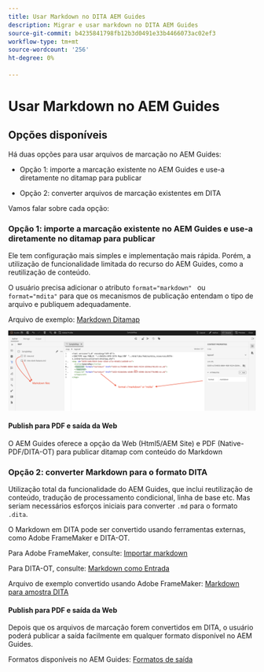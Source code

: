 ```yaml
---
title: Usar Markdown no DITA AEM Guides
description: Migrar e usar markdown no DITA AEM Guides
source-git-commit: b4235841798fb12b3d0491e33b4466073ac02ef3
workflow-type: tm+mt
source-wordcount: '256'
ht-degree: 0%

---
```


# Usar Markdown no AEM Guides

## Opções disponíveis

Há duas opções para usar arquivos de marcação no AEM Guides:

- Opção 1: importe a marcação existente no AEM Guides e use-a diretamente no ditamap para publicar

- Opção 2: converter arquivos de marcação existentes em DITA

Vamos falar sobre cada opção:

### Opção 1: importe a marcação existente no AEM Guides e use-a diretamente no ditamap para publicar

Ele tem configuração mais simples e implementação mais rápida. Porém, a utilização de funcionalidade limitada do recurso do AEM Guides, como a reutilização de conteúdo.

O usuário precisa adicionar o atributo `format="markdown" ` ou `format="mdita"` para que os mecanismos de publicação entendam o tipo de arquivo e publiquem adequadamente.

Arquivo de exemplo: [Markdown Ditamap](https://acrobat.adobe.com/id/urn:aaid:sc:AP:da31137e-be84-44fb-8974-d038eeff0283)

![captura de tela para referência](../../assets/authoring/markdown_map.png)


#### Publish para PDF e saída da Web

O AEM Guides oferece a opção da Web (Html5/AEM Site) e PDF (Native-PDF/DITA-OT) para publicar ditamap com conteúdo do Markdown

### Opção 2: converter Markdown para o formato DITA

Utilização total da funcionalidade do AEM Guides, que inclui reutilização de conteúdo, tradução de processamento condicional, linha de base etc. Mas seriam necessários esforços iniciais para converter `.md` para o formato `.dita`.

O Markdown em DITA pode ser convertido usando ferramentas externas, como Adobe FrameMaker e DITA-OT.


Para Adobe FrameMaker, consulte: [Importar markdown](https://www.adobe.com/in/products/framemaker/features.html#import-markdown)

Para DITA-OT, consulte: [Markdown como Entrada](https://www.dita-ot.org/dev/topics/markdown-input.html)

Arquivo de exemplo convertido usando Adobe FrameMaker: [Markdown para amostra DITA](https://acrobat.adobe.com/id/urn:aaid:sc:AP:874881f3-ba43-410c-abc6-2df899536d79)

#### Publish para PDF e saída da Web

Depois que os arquivos de marcação forem convertidos em DITA, o usuário poderá publicar a saída facilmente em qualquer formato disponível no AEM Guides.

Formatos disponíveis no AEM Guides: [Formatos de saída](../../../../user-guide/generate-output-understand-presets.md)
